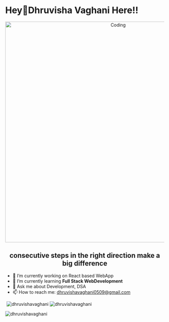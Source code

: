 <H1>Hey👋<b>Dhruvisha Vaghani</b> Here!!</span></H1>

<p align="center">  <img align="center" alt="Coding" width="700" length="600" src="https://user-images.githubusercontent.com/109460833/236421170-c63412d9-1a38-49d2-9cd2-e468e43882b6.gif"></p>

<!-- ![git2]) -->

<h2 align="center">consecutive steps in the right direction make a big difference</h2>

- 🔭 I’m currently working on React based WebApp
- 🌱 I’m currently learning <b>Full Stack WebDevelopment</b>
- 💬 Ask me about Development, DSA
- 📫 How to reach me: dhruvishavaghani0509@gmail.com

<p>&nbsp;<img align="center" src="https://github-readme-stats.vercel.app/api?username=dhruvishavaghani&show_icons=true&locale=en" alt="dhruvishavaghani" />
<img align="center" src="https://github-readme-streak-stats.herokuapp.com/?user=nisargpipaliya&" alt="dhruvishavaghani" />
</p>

<p>
<img align="center" src="https://github-readme-stats.vercel.app/api/top-langs?username=dhruvishavaghani&show_icons=true&locale=en&layout=compact" alt="dhruvishavaghani" /></p>




